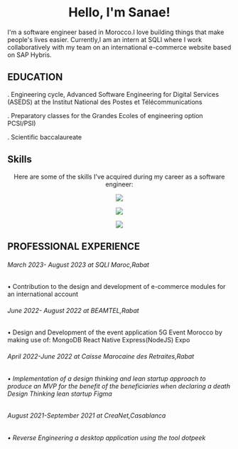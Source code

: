 <h1 align="center">Hello, I'm Sanae!</h1>

<p >I'm a software engineer based in Morocco.I love building things that make people's lives easier.
  Currently,I am an intern at SQLI where I work collaboratively with my team on an international e-commerce website based on SAP Hybris.</p>
  
 ## EDUCATION

 . Engineering cycle, Advanced Software Engineering for Digital Services (ASEDS) at the Institut National des Postes et Télécommunications
  
 . Preparatory classes for the Grandes Ecoles of engineering option PCSI/PSI)
 
 . Scientific baccalaureate
 
## Skills

<p align="center">
  Here are some of the skills I've acquired during my career as a software engineer:
</p>

<p align="center">
  <img src="https://img.shields.io/badge/Backend-Java%20%7C%20JEE%20%7C%20Spring%20Boot%20%7C%20SAP%20Hybris-orange">
</p>

<p align="center">
  <img src="https://img.shields.io/badge/Frontend-React-blue">
</p>

<p align="center">
  <img src="https://img.shields.io/badge/Full--stack-Node.js-green">
</p>

## PROFESSIONAL EXPERIENCE
<h6>March 2023- August 2023 at SQLI Maroc,Rabat</h6>

• Contribution to the design and development of e-commerce modules for an
international account

<h6 >June 2022- August 2022 at BEAMTEL,Rabat</h6>
• Design and Development of the event application 5G Event
Morocco by making use of:
MongoDB React Native Express(NodeJS) Expo
<h6 >April 2022-June 2022 at Caisse Marocaine des Retraites,Rabat<h6>
• Implementation of a design thinking and lean startup approach to produce an
MVP for the benefit of the beneficiaries when declaring a death
Design Thinking lean startup Figma
<h6 >August 2021-September 2021 at  CreaNet,Casablanca<h6>
• Reverse Engineering a desktop application using the
tool dotpeek
